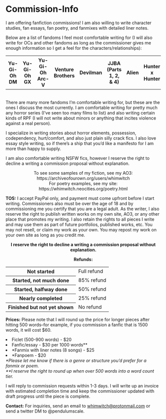 # Commission-Info

I am offering fanfiction commissions! I am also willing to write character studies, fan essays, fan poetry, and fanmixes with detailed liner notes.

Below are a list of fandoms I feel most comfortable writing for (I will also write for OCs and other fandoms as long as the commissioner gives me enough information so I get a feel for the characters/relationships):<br>
<table>
 <tr>
  <th>Yu-Gi-Oh DM</th>
  <th>Yu-Gi-Oh GX</th>
  <th>Yu-Gi-Oh Arc-V</th>
  <th>Venture Brothers</th>
  <th>Devilman</th>
  <th>JJBA (Parts 1, 2, & 4)</th>
  <th>Alien</th>
  <th>Hunter x Hunter</th>
  <th>InuYasha</th>
 </tr>
 </table>
<br>
There are many more fandoms I’m comfortable writing for, but these are the ones I discuss the most currently. I am comfortable writing for pretty much any horror series (I’ve seen too many films to list) and also writing certain kinds of RPF (I will not write about minors or anything that incites violence against a real person).<p>

I specialize in writing stories about horror elements, possession, codependency, hurt/comfort, and also just plain silly crack fics. I also love essay style writing, so if there’s a ship that you’d like a manifesto for I am more than happy to supply.<br>

I am also comfortable writing NSFW fics, however I reserve the right to decline a writing a commission proposal without explanation.<br>

<p align=center>To see some samples of my fiction, see my AO3: https://archiveofourown.org/users/whimwitch <br>
For poetry examples, see my site:
https://whimwitch.neocities.org/poetry.html </p>

 <b>TOS:</b> I accept PayPal only, and payment must come upfront before I start writing. Commissioners also must be over the age of 18 and by commissioning me you certify that you are a legal adult. As the writer, I also reserve the right to publish written works on my own site, AO3, or any other place that promotes my writing. I also retain the rights to all pieces I write and may use them as part of future portfolios, published works, etc. You may not resell, or claim my work as your own. You may repost my work on your own site as long as you credit me.

<b><p align=center>I reserve the right to decline a writing a commission proposal without explanation.</p></b>


 <p align=center><b>Refunds:</b>
 <table>
  <tr>
   <th>Not started</th>
  <td>Full refund</td></tr>
  <tr>
   <th>Started, not much done</th>
   <td>85% refund</td></tr>
  <tr>
   <th>Started, halfway done</th>
   <td>50% refund</td></tr>
  <tr>
   <th>Nearly completed</th>
   <td>25% refund</td></tr>
  <tr>
   <th>Finished but not yet shown </th>
    <td>No refund</td>
  </tr>
  </table>
 </p>

  <b>Prices:</b> Please note that I will round up the price for longer pieces after hitting 500 words–for example, if you commission a fanfic that is 1500 words, it will cost $60.

  <li>Ficlet (500-900 words) - $20</li>
  <li>Fanfic/essay - $30 per 1000 words**</li>
  <li>*Fanmix with liner notes (8 songs) - $25</li>
  <li>*Fanpoem - $20</li>
  <i>*Please let me know if there is a genre or structure you’d prefer for a fanmix or poem.</i><br>
  <i>**I reserve the right to round up when over 500 words into a word count tier.</i><br>

I will reply to commission requests within 1-3 days. I will write up an invoice with estimated completion time and keep the commissioner updated with draft progress until the piece is complete.

  <b>Contact:</b> For inquiries, send an email to whimwitch@protonmail.com or send a twitter DM to @pendulumscale. 
 
